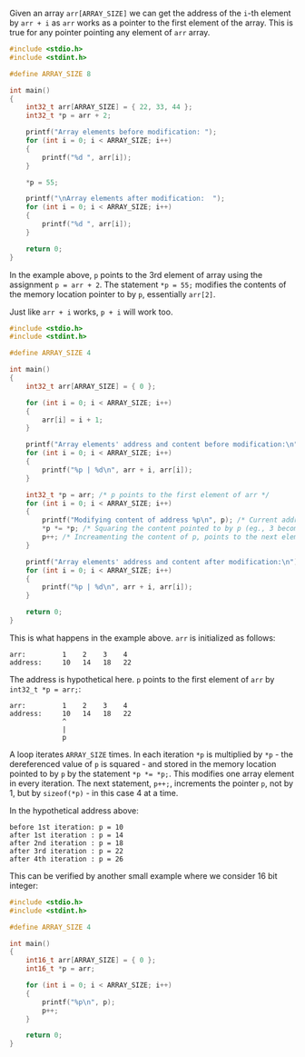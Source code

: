 Given an array `arr[ARRAY_SIZE]` we can get the address of the `i`-th element by `arr + i` as `arr` works as a pointer to the first element of the array. This is true for any pointer pointing any element of `arr` array.

```C runnable
#include <stdio.h>
#include <stdint.h>

#define ARRAY_SIZE 8

int main()
{
	int32_t arr[ARRAY_SIZE] = { 22, 33, 44 };
	int32_t *p = arr + 2;

	printf("Array elements before modification: ");
	for (int i = 0; i < ARRAY_SIZE; i++)
	{
		printf("%d ", arr[i]);
	}

	*p = 55;

	printf("\nArray elements after modification:  ");
	for (int i = 0; i < ARRAY_SIZE; i++)
	{
		printf("%d ", arr[i]);
	}

	return 0;
}
```

In the example above, `p` points to the 3rd element of array using the assignment `p = arr + 2`. The statement `*p = 55;` modifies the contents of the memory location pointer to by `p`, essentially `arr[2]`.

Just like `arr + i` works, `p + i` will work too.

```C runnable
#include <stdio.h>
#include <stdint.h>

#define ARRAY_SIZE 4

int main()
{
	int32_t arr[ARRAY_SIZE] = { 0 };

	for (int i = 0; i < ARRAY_SIZE; i++)
	{
		arr[i] = i + 1;
	}

	printf("Array elements' address and content before modification:\n");
	for (int i = 0; i < ARRAY_SIZE; i++)
	{
		printf("%p | %d\n", arr + i, arr[i]);
	}

	int32_t *p = arr; /* p points to the first element of arr */
	for (int i = 0; i < ARRAY_SIZE; i++)
	{
		printf("Modifying content of address %p\n", p); /* Current address p is holding */
		*p *= *p; /* Squaring the content pointed to by p (eg., 3 becomes 9) */
		p++; /* Increamenting the content of p, points to the next element of the array */
	}

	printf("Array elements' address and content after modification:\n");
	for (int i = 0; i < ARRAY_SIZE; i++)
	{
		printf("%p | %d\n", arr + i, arr[i]);
	}

	return 0;
}
```

This is what happens in the example above. `arr` is initialized as follows:

```
arr:         1    2    3    4
address:     10   14   18   22
```

The address is hypothetical here. `p` points to the first element of `arr` by `int32_t *p = arr;`:

```
arr:         1    2    3    4
address:     10   14   18   22
             ^
             |
             p
```

A loop iterates `ARRAY_SIZE` times. In each iteration `*p` is multiplied by `*p` - the dereferenced value of `p` is squared - and stored in the memory location pointed to by `p` by the statement `*p *= *p;`. This modifies one array element in every iteration. The next statement, `p++;`, increments the pointer `p`, not by 1, but by `sizeof(*p)` - in this case 4 at a time.

In the hypothetical address above:

```
before 1st iteration: p = 10
after 1st iteration : p = 14
after 2nd iteration : p = 18
after 3rd iteration : p = 22
after 4th iteration : p = 26
```

This can be verified by another small example where we consider 16 bit integer:

```C runnable
#include <stdio.h>
#include <stdint.h>

#define ARRAY_SIZE 4

int main()
{
	int16_t arr[ARRAY_SIZE] = { 0 };
	int16_t *p = arr;

	for (int i = 0; i < ARRAY_SIZE; i++)
	{
		printf("%p\n", p);
		p++;
	}

	return 0;
}
```

